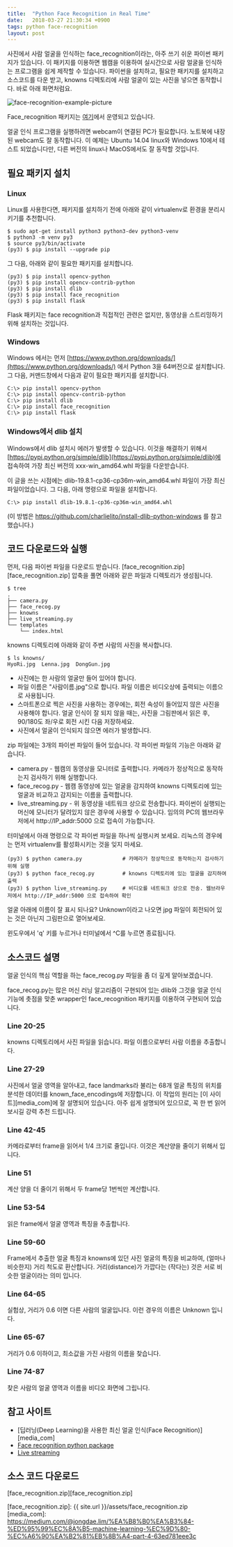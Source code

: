 ```yaml
---
title:  "Python Face Recognition in Real Time"
date:   2018-03-27 21:30:34 +0900
tags: python face-recognition
layout: post
---
```


사진에서 사람 얼굴을 인식하는 face_recognition이라는, 아주 쓰기 쉬운 파이썬 패키지가 있습니다. 이 패키지를 이용하면 웹캠을 이용하여 실시간으로 사람 얼굴을 인식하는 프로그램을 쉽게 제작할 수 있습니다. 파이썬을 설치하고, 필요한 패키지를 설치하고 소스코드를 다운 받고, knowns 디렉토리에 사람 얼굴이 있는 사진을 넣으면 동작합니다. 바로 아래 화면처럼요.

![face-recognition-example-picture](https://cloud.githubusercontent.com/assets/896692/24430398/36f0e3f0-13cb-11e7-8258-4d0c9ce1e419.gif)

Face_recognition 패키지는 [여기](https://github.com/ageitgey/face_recognition)에서 운영되고 있습니다.

얼굴 인식 프로그램을 실행하려면 webcam이 연결된 PC가 필요합니다. 노트북에 내장된  webcam도 잘 동작합니다. 이 예제는 Ubuntu 14.04 linux와 Windows 10에서 테스트 되었습니다만, 다른 버전의 linux나 MacOS에서도 잘 동작할 것입니다.


## 필요 패키지 설치

### Linux

Linux를 사용한다면, 패키지를 설치하기 전에 아래와 같이 virtualenv로 환경을 분리시키기를 추천합니다.

```
$ sudo apt-get install python3 python3-dev python3-venv
$ python3 -m venv py3
$ source py3/bin/activate
(py3) $ pip install --upgrade pip
```

그 다음, 아래와 같이 필요한 패키지를 설치합니다.

```
(py3) $ pip install opencv-python
(py3) $ pip install opencv-contrib-python
(py3) $ pip install dlib
(py3) $ pip install face_recognition
(py3) $ pip install flask
```

Flask 패키지는 face recognition과 직접적인 관련은 없지만, 동영상을 스트리밍하기 위해 설치하는 것입니다.

### Windows

Windows 에서는 먼저 [https://www.python.org/downloads/](https://www.python.org/downloads/) 에서 Python 3을 64버전으로 설치합니다. 그 다음, 커맨드창에서 다음과 같이 필요한 패키지를 설치합니다.

```
C:\> pip install opencv-python
C:\> pip install opencv-contrib-python
C:\> pip install dlib
C:\> pip install face_recognition
C:\> pip install flask
```

### Windows에서 dlib 설치

Windows에서 dlib 설치시 에러가 발생할 수 있습니다. 이것을 해결하기 위해서 [https://pypi.python.org/simple/dlib](https://pypi.python.org/simple/dlib)에 접속하여 가장 최신 버전의 xxx-win_amd64.whl 파일을 다운받습니다.

이 글을 쓰는 시점에는 dlib-19.8.1-cp36-cp36m-win_amd64.whl 파일이 가장 최신 파일이었습니다.
그 다음, 아래 명령으로 파일을 설치합니다.

```
C:\> pip install dlib-19.8.1-cp36-cp36m-win_amd64.whl
```

(이 방법은 https://github.com/charlielito/install-dlib-python-windows 를 참고했습니다.)

## 코드 다운로드와 실행

먼저, 다음 파이썬 파일을 다운로드 받습니다. [face_recognition.zip][face_recognition.zip]
압축을 풀면 아래와 같은 파일과 디렉토리가 생성됩니다.

```
$ tree
.
├── camera.py
├── face_recog.py
├── knowns
├── live_streaming.py
└── templates
    └── index.html
```

knowns 디렉토리에 아래와 같이 주변 사람의 사진을 복사합니다.

```
$ ls knowns/
HyoRi.jpg  Lenna.jpg  DongGun.jpg
```

* 사진에는 한 사람의 얼굴만 들어 있어야 합니다.
* 파일 이름은 "사람이름.jpg"으로 합니다. 파일 이름은 비디오상에 출력되는 이름으로 사용됩니다.
* 스마트폰으로 찍은 사진을 사용하는 경우에는, 회전 속성이 들어있지 않은 사진을 사용해야 합니다. 얼굴 인식이 잘 되지 않을 때는, 사진을 그림판에서 읽은 후, 90/180도 좌/우로 회전 시킨 다음 저장하세요.
* 사진에서 얼굴이 인식되지 않으면 에러가 발생합니다.

zip 파일에는 3개의 파이썬 파일이 들어 있습니다. 각 파이썬 파일의 기능은 아래와 같습니다.

* camera.py - 웹캠의 동영상을 모니터로 출력합니다. 카메라가 정상적으로 동작하는지 검사하기 위해 실행합니다.
* face_recog.py - 웹캠 동영상에 있는 얼굴을 감지하여 knowns 디렉토리에 있는 얼굴과 비교하고 감지되는 이름을 출력합니다.
* live_streaming.py - 위 동영상을 네트워크 상으로 전송합니다. 파이썬이 실행되는 머신에 모니터가 달려있지 않은 경우에 사용할 수 있습니다. 임의의 PC의 웹브라우저에서 http://IP_addr:5000 으로 접속이 가능합니다.

터미널에서 아래 명령으로 각 파이썬 파일을 하나씩 실행시켜 보세요.  리눅스의 경우에는 먼저 virtualenv를 활성화시키는 것을 잊지 마세요.

```
(py3) $ python camera.py             # 카메라가 정상적으로 동작하는지 검사하기 위해 실행
(py3) $ python face_recog.py         # knowns 디렉토리에 있는 얼굴을 감지하여 출력
(py3) $ python live_streaming.py     # 비디오를 네트워크 상으로 전송. 웹브라우저에서 http://IP_addr:5000 으로 접속하여 확인
```

얼굴 아래에 이름이 잘 표시 되나요? Unknown이라고 나오면 jpg 파일이 회전되어 있는 것은 아닌지 그림판으로 열어보세요.

윈도우에서 'q' 키를 누르거나 터미널에서 ^C를 누르면 종료됩니다.

## 소스코드 설명


얼굴 인식의 핵심 역할을 하는 face_recog.py 파일을 좀 더 깊게 알아보겠습니다.

face_recog.py는 많은 머신 러닝 알고리즘이 구현되어 있는 dlib와 그것을 얼굴 인식 기능에 촛점을 맞춘 wrapper인 face_recognition 패키지를 이용하여 구현되어 있습니다.

<script src="https://gist.github.com/ukayzm/05363345935cabe958627d75a113c825.js"></script>

### Line 20-25
knowns 디렉토리에서 사진 파일을 읽습니다. 파일 이름으로부터 사람 이름을 추출합니다.

### Line 27-29
사진에서 얼굴 영역을 알아내고, face landmarks라 불리는 68개 얼굴 특징의 위치를 분석한 데이터를 known_face_encodings에 저장합니다. 이 작업의 원리는 [이 사이트][media_com]에 잘 설명되어 있습니다. 아주 쉽게 설명되어 있으므로, 꼭 한 번 읽어보시길 강력 추천 드립니다.

### Line 42-45
카메라로부터 frame을 읽어서 1/4 크기로 줄입니다. 이것은 계산양을 줄이기 위해서 입니다.

### Line 51
계산 양을 더 줄이기 위해서 두 frame당 1번씩만 계산합니다.

### Line 53-54
읽은 frame에서 얼굴 영역과 특징을 추출합니다.

### Line 59-60
Frame에서 추출한 얼굴 특징과 knowns에 있던 사진 얼굴의 특징을 비교하여, (얼마나 비슷한지) 거리 척도로 환산합니다. 거리(distance)가 가깝다는 (작다는) 것은 서로 비슷한 얼굴이라는 의미 입니다.

### Line 64-65
실험상, 거리가 0.6 이면 다른 사람의 얼굴입니다. 이런 경우의 이름은 Unknown 입니다.

### Line 65-67
거리가 0.6 이하이고, 최소값을 가진 사람의 이름을 찾습니다.

### Line 74-87
찾은 사람의 얼굴 영역과 이름을 비디오 화면에 그립니다.

## 참고 사이트

* [딥러닝(Deep Learning)을 사용한 최신 얼굴 인식(Face Recognition)][media_com]
* [Face recognition python package](https://github.com/ageitgey/face_recognition)
* [Live streaming](http://www.chioka.in/python-live-video-streaming-example/)

## 소스 코드 다운로드

[face_recognition.zip][face_recognition.zip]


[face_recognition.zip]: {{ site.url }}/assets/face_recognition.zip
[media_com]: https://medium.com/@jongdae.lim/%EA%B8%B0%EA%B3%84-%ED%95%99%EC%8A%B5-machine-learning-%EC%9D%80-%EC%A6%90%EA%B2%81%EB%8B%A4-part-4-63ed781eee3c
